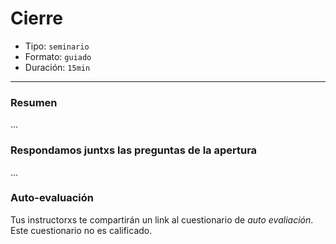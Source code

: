 # Cierre

* Tipo: `seminario`
* Formato: `guiado`
* Duración: `15min`

***

### Resumen

...

### Respondamos juntxs las preguntas de la apertura

...

### Auto-evaluación

Tus instructorxs te compartirán un link al cuestionario de _auto evaliación_.
Este cuestionario no es calificado.
